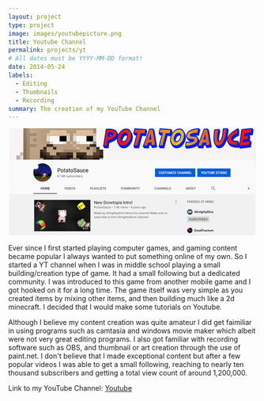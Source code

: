```yaml
---
layout: project
type: project
image: images/youtubepicture.png
title: Youtube Channel
permalink: projects/yt
# All dates must be YYYY-MM-DD format!
date: 2014-05-24
labels:
  - Editing
  - Thumbnails
  - Recording
summary: The creation of my YouTube Channel
---
```


<img class="ui medium right floated rounded image" src="../images/channelpic.png">

Ever since I first started playing computer games, and gaming content became popular I always wanted to put something online of my own. So I started a YT channel when I was in middle school playing a small building/creation type of game. It had a small following but a dedicated community. I was introduced to this game from another mobile game and I got hooked on it for a long time. The game itself was very simple as you created items by mixing other items, and then building much like a 2d minecraft. I decided that I would make some tutorials on Youtube. 

Although I believe my content creation was quite amateur I did get faimiliar in using programs such as camtasia and windows movie maker which albeit were not very great editing programs. I also got familiar with recording software such as OBS, and thumbnail or art creation through the use of paint.net. I don't believe that I made exceptional content but after a few popular videos I was able to get a small following, reaching to nearly ten thousand subscribers and getting a total view count of around 1,200,000.
  
Link to my YouTube Channel: <a href="https://www.youtube.com/channel/UCsZ0NPu6mz6qdya0Rtc8RBQ"></i>Youtube</a>
